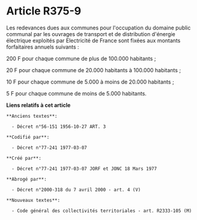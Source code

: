 # Article R375-9

Les redevances dues aux communes pour l'occupation du domaine public communal par les ouvrages de transport et de
distribution d'énergie électrique exploités par Electricité de France sont fixées aux montants forfaitaires annuels
suivants : 

200 F  pour chaque commune de plus de 100.000 habitants ; 

20 F pour chaque commune de 20.000 habitants à 100.000 habitants ; 

10 F pour chaque commune de 5.000 à moins de 20.000 habitants ; 

5 F pour chaque commune de moins de 5.000 habitants.

**Liens relatifs à cet article**

	**Anciens textes**:

	  - Décret n°56-151 1956-10-27 ART. 3

	**Codifié par**:

	  - Décret n°77-241 1977-03-07

	**Créé par**:

	  - Décret n°77-241 1977-03-07 JORF et JONC 18 Mars 1977

	**Abrogé par**:

	  - Décret n°2000-318 du 7 avril 2000 - art. 4 (V)

	**Nouveaux textes**:

	  - Code général des collectivités territoriales - art. R2333-105 (M)
